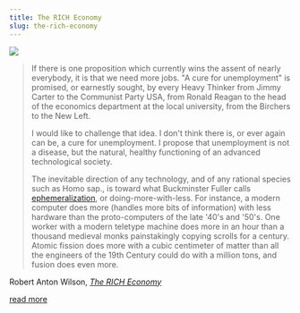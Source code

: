 ```yaml
---
title: The RICH Economy
slug: the-rich-economy
---
```


<img src="/image/magazine.sm.jpg" class="flush" data-source="1979 book Future Cities: Homes and Living into the 21st Century, Matt Novak - Flickr" data-link="https://secure.flickr.com/photos/sots/1271028593/in/photolist-2Wjmw6-6dAFJb-6sfW22">

> If there is one proposition which currently wins the assent of nearly everybody, it is that we need more jobs. "A cure for unemployment" is promised, or earnestly sought, by every Heavy Thinker from Jimmy Carter to the Communist Party USA, from Ronald Reagan to the head of the economics department at the local university, from the Birchers to the New Left.
>
> I would like to challenge that idea. I don't think there is, or ever again can be, a cure for unemployment. I propose that unemployment is not a disease, but the natural, healthy functioning of an advanced technological society.
>
> The inevitable direction of any technology, and of any rational species such as Homo sap., is toward what Buckminster Fuller calls [ephemeralization](https://en.wikipedia.org/wiki/Ephemeralization), or doing-more-with-less. For instance, a modern computer does more (handles more bits of information) with less hardware than the proto-computers of the late '40's and '50's. One worker with a modern teletype machine does more in an hour than a thousand medieval monks painstakingly copying scrolls for a century. Atomic fission does more with a cubic centimeter of matter than all the engineers of the 19th Century could do with a million tons, and fusion does even more.

<attr>Robert Anton Wilson, <a href="http://www.deepleafproductions.com/wilsonlibrary/texts/raw-RICH.html"><i>The RICH Economy</i></a></attr>


<a href="http://www.deepleafproductions.com/wilsonlibrary/texts/raw-RICH.html" class="next">read more</a>
